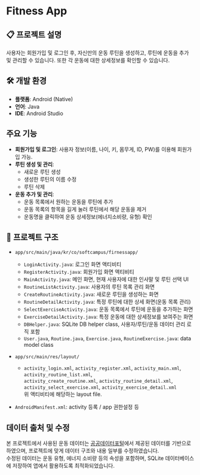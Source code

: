 # Fitness App

## 📋 프로젝트 설명
사용자는 회원가입 및 로그인 후, 자신만의 운동 루틴을 생성하고, 루틴에 운동을 추가 및 관리할 수 있습니다. 또한 각 운동에 대한 상세정보를 확인할 수 있습니다.

## 🛠️ 개발 환경
- **플랫폼**: Android (Native)
- **언어**: Java
- **IDE**: Android Studio

## 주요 기능

- **회원가입 및 로그인**: 사용자 정보(이름, 나이, 키, 몸무게, ID, PW)를 이용해 회원가입 가능.
- **루틴 생성 및 관리**: 
  - 새로운 루틴 생성
  - 생성한 루틴의 이름 수정
  - 루틴 삭제
- **운동 추가 및 관리**: 
  - 운동 목록에서 원하는 운동을 루틴에 추가
  - 운동 목록의 항목을 길게 눌러 루틴에서 해당 운동을 제거
  - 운동명을 클릭하여 운동 상세정보(에너지소비량, 유형) 확인

## 📂 프로젝트 구조

- `app/src/main/java/kr/co/softcampus/firnessapp/`
  - `LoginActivity.java`: 로그인 화면 액티비티
  - `RegisterActivity.java`: 회원가입 화면 액티비티
  - `MainActivity.java`: 메인 화면, 현재 사용자에 대한 인사말 및 루틴 선택 UI
  - `RoutineListActivity.java`: 사용자의 루틴 목록 관리 화면
  - `CreateRoutineActivity.java`: 새로운 루틴을 생성하는 화면
  - `RoutineDetailActivity.java`: 특정 루틴에 대한 상세 화면(운동 목록 관리)
  - `SelectExerciseActivity.java`: 운동 목록에서 루틴에 운동을 추가하는 화면
  - `ExerciseDetailActivity.java`: 특정 운동에 대한 상세정보를 보여주는 화면
  - `DBHelper.java`: SQLite DB helper class, 사용자/루틴/운동 데이터 관리 로직 포함
  - `User.java`, `Routine.java`, `Exercise.java`, `RoutineExercise.java`: data model class
  
- `app/src/main/res/layout/`
  - `activity_login.xml`, `activity_register.xml`, `activity_main.xml`, `activity_routine_list.xml`,  
    `activity_create_routine.xml`, `activity_routine_detail.xml`, `activity_select_exercise.xml`, `activity_exercise_detail.xml`  
    위 액티비티에 해당하는 layout file.
  
- `AndroidManifest.xml`: activity 등록 / app 권한설정 등

## 데이터 출처 및 수정

본 프로젝트에서 사용된 운동 데이터는 [공공데이터포털](https://www.data.go.kr/data/15068730/fileData.do#/tab-layer-openapi)에서 제공된 데이터를 기반으로 하였으며, 프로젝트에 맞게 데이터 구조와 내용 일부를 수정하였습니다.  
수정된 데이터는 운동 유형, 에너지 소비량 등의 속성을 포함하며, SQLite 데이터베이스에 저장하여 앱에서 활용하도록 최적화되었습니다.

